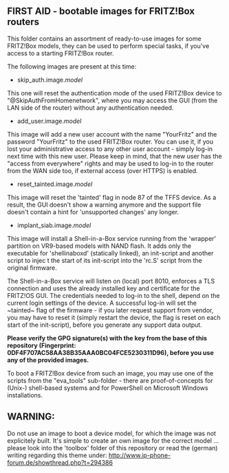 ## FIRST AID - bootable images for FRITZ!Box routers

This folder contains an assortment of ready-to-use images for some FRITZ!Box models, they can be used to perform special tasks, if you've access to a starting FRITZ!Box router.

The following images are present at this time:

- skip_auth.image.*model*

This one will reset the authentication mode of the used FRITZ!Box device to "@SkipAuthFromHomenetwork", where you may access the GUI (from the LAN side of the router) without any authentication needed.

- add_user.image.*model*

This image will add a new user account with the name "YourFritz" and the password "YourFritz" to the used FRITZ!Box router. You can use it, if you lost your administrative access to any other user account - simply log-in next time with this new user. Please keep in mind, that the new user has the "access from everywhere" rights and may be used to log-in to the router from the WAN side too, if external access (over HTTPS) is enabled.

- reset_tainted.image.*model*

This image will reset the 'tainted' flag in node 87 of the TFFS device. As a result, the GUI doesn't show a warning anymore and the support file doesn't contain a hint for 'unsupported changes' any longer.

- implant_siab.image.*model*

This image will install a Shell-in-a-Box service running from the 'wrapper' partition on VR9-based models with NAND flash. It adds only the executable for 'shellinaboxd' (statically linked), an init-script and another script to injec    t the start of its init-script into the 'rc.S' script from the original firmware. 

The Shell-in-a-Box service will listen on (local) port 8010, enforces a TLS connection and uses the already installed key and certificate for the FRITZ!OS GUI. The credentials needed to log-in to the shell, depend on the current login settings of the device. A successful log-in will set the ~tainted~ flag of the firmware - if you later request support from vendor, you may have to reset it (simply restart the device, the flag is reset on each start of the init-script), before you generate any support data output.

**Please verify the GPG signature(s) with the key from the base of this repository (Fingerprint: 0DF4F707AC58AA38B35AAA0BC04FCE5230311D96), before you use any of the provided images.**

To boot a FRITZ!Box device from such an image, you may use one of the scripts from the "eva_tools" sub-folder - there are proof-of-concepts for (Unix-) shell-based systems and for PowerShell on Microsoft Windows installations.

## WARNING:

Do not use an image to boot a device model, for which the image was not explicitely built. It's simple to create an own image for the correct model ... please look into the 'toolbox' folder of this repository or read the (german) writing regarding this theme under: http://www.ip-phone-forum.de/showthread.php?t=294386

